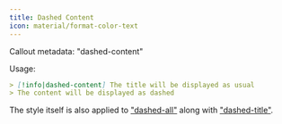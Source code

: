```yaml
---
title: Dashed Content
icon: material/format-color-text
---
```


Callout metadata: "dashed-content"

Usage: 
```md
> [!info|dashed-content] The title will be displayed as usual
> The content will be displayed as dashed
```

The style itself is also applied to ["dashed-all"](../combined-styling/page-20.md) along with ["dashed-title"](../title-styling/page-20.md).